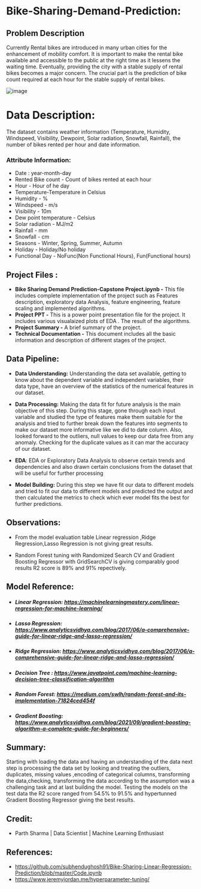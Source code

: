 # Bike-Sharing-Demand-Prediction:
## **Problem Description**
Currently Rental bikes are introduced in many urban cities for the enhancement of mobility comfort. It is important to make the rental bike available and accessible to the public at the right time as it lessens the waiting time. Eventually, providing the city with a stable supply of rental bikes becomes a major concern. The crucial part is the prediction of bike count required at each hour for the stable supply of rental bikes.

![image](https://user-images.githubusercontent.com/100409195/173507855-261c814b-bded-4bde-a7ba-c5b945893607.png)

# **Data Description:**
 The dataset contains weather information (Temperature, Humidity, Windspeed, Visibility, Dewpoint, Solar radiation, Snowfall, Rainfall), the number of bikes rented per hour and date information.

### <b>Attribute Information: </b>

* Date : year-month-day
*  Rented Bike count - Count of bikes rented at each hour
*  Hour - Hour of he day
* Temperature-Temperature in Celsius
* Humidity - %
* Windspeed - m/s
* Visibility - 10m
* Dew point temperature - Celsius
* Solar radiation - MJ/m2
* Rainfall - mm
* Snowfall - cm
* Seasons - Winter, Spring, Summer, Autumn
* Holiday - Holiday/No holiday
* Functional Day - NoFunc(Non Functional Hours), Fun(Functional hours)

## **Project Files :**

* **Bike Sharing Demand Prediction-Capstone Project.ipynb -** This file includes complete implementation of the project such as Features description, exploratory data Analysis, feature engineering, feature scaling and implemented algorithms.
* **Project PPT -** This is a power point presentation file for the  project. It includes various visualaized plots of EDA . The result of the algorithms.
* **Project Summary -** A brief summary of the project.
* **Technical Documentation -** This document includes all the basic information and description of different stages of the project.


## **Data Pipeline:**

*  **Data Understanding:** Understanding the data set available, getting to know about the dependent variable and independent variables, their data type, have an overview    of the statistics of the numerical features in our dataset.
* **Data Processing:** Making the data fit for future analysis is the main objective of this step. During this stage, gone through each input variable and studied the      type of features make them suitable for the analysis and tried to further break down the features into segments to make our dataset more informative like we did        to date column. Also, looked forward to the outliers, null values to keep our data free from any anomaly. Checking for the duplicate values as it can mar the          accuracy of our dataset. 

* **EDA**: EDA or Exploratory Data Analysis to observe  certain trends and dependencies and also drawn certain conclusions from the dataset that will be useful for        further processing

* **Model Building:** During this step we have fit our data to different models and tried to fit our data to different models and predicted the output and then            calculated the metrics to check which ever model fits the best for further predictions.
 

## **Observations:**
* From the model evaluation table Linear regression ,Ridge Regression,Lasso Regression is not giving great results.

* Random Forest tuning with Randomized Search CV and  Gradient Boosting Regressor with GridSearchCV is giving comparably good results R2 score is 89% and 91% repectively.

## **Model Reference:**
* ##### Linear Regression:  https://machinelearningmastery.com/linear-regression-for-machine-learning/
* ##### Lasso Regression:  https://www.analyticsvidhya.com/blog/2017/06/a-comprehensive-guide-for-linear-ridge-and-lasso-regression/
* ##### Ridge Regression:  https://www.analyticsvidhya.com/blog/2017/06/a-comprehensive-guide-for-linear-ridge-and-lasso-regression/
* ##### Decision Tree :  https://www.javatpoint.com/machine-learning-decision-tree-classification-algorithm
* ##### Random Forest:  https://medium.com/swlh/random-forest-and-its-implementation-71824ced454f
* ##### Gradient Boosting:  https://www.analyticsvidhya.com/blog/2021/09/gradient-boosting-algorithm-a-complete-guide-for-beginners/

## **Summary:**
  Starting with loading the data and having an understanding of the data next step is processing the data set by looking and treating the outliers, duplicates, missing   values ,encoding of categorical columns, transforming the data,checking, transforming the data according to the assumption  was a challenging task and at last         building the model. Testing the models on the test data the R2 score ranged from 54.5% to 91.5% and hypertunned  Gradient Boosting Regressor giving the best results.

## **Credit:**
* Parth Sharma | Data Scientist | Machine Learning Enthusiast


## **References:**
* https://github.com/subhendughosh91/Bike-Sharing-Linear-Regression-Prediction/blob/master/Code.ipynb 
* https://www.jeremyjordan.me/hyperparameter-tuning/

